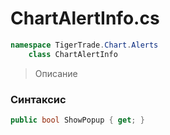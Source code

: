 
# ChartAlertInfo.cs
```csharp
namespace TigerTrade.Chart.Alerts  
    class ChartAlertInfo
```

> Описание

### Синтаксис
```csharp
public bool ShowPopup { get; }
```
